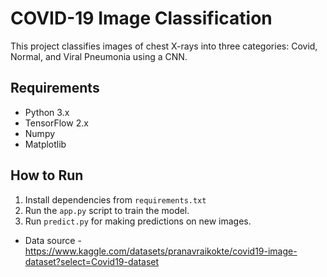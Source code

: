 # COVID-19 Image Classification

This project classifies images of chest X-rays into three categories: Covid, Normal, and Viral Pneumonia using a CNN.

## Requirements
- Python 3.x
- TensorFlow 2.x
- Numpy
- Matplotlib

## How to Run
1. Install dependencies from `requirements.txt`
2. Run the `app.py` script to train the model.
3. Run `predict.py` for making predictions on new images.

- Data source - https://www.kaggle.com/datasets/pranavraikokte/covid19-image-dataset?select=Covid19-dataset
